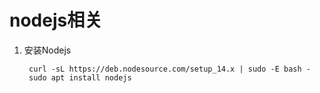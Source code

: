 # nodejs相关
1. 安装Nodejs
   ```
    curl -sL https://deb.nodesource.com/setup_14.x | sudo -E bash -
    sudo apt install nodejs
   ```